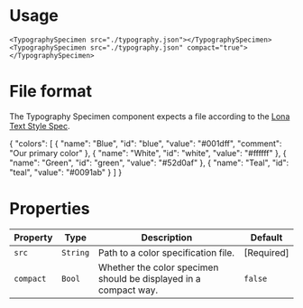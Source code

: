 <TypographySpecimen src="./typography.json"></TypographySpecimen>

# Usage

```
<TypographySpecimen src="./typography.json"></TypographySpecimen>
<TypographySpecimen src="./typography.json" compact="true"></TypographySpecimen>
```

# File format
The Typography Specimen component expects a file according to the [Lona Text Style Spec](https://github.com/airbnb/Lona/blob/master/docs/file-formats/text-styles.md).

<CodeBlock title="typography.json">{
  "colors": [
    {
      "name": "Blue",
      "id": "blue",
      "value": "#001dff",
      "comment": "Our primary color"
    },
    {
      "name": "White",
      "id": "white",
      "value": "#ffffff"
    },
    {
      "name": "Green",
      "id": "green",
      "value": "#52d0af"
    },
    {
      "name": "Teal",
      "id": "teal",
      "value": "#0091ab"
    }
  ]
}</CodeBlock>

# Properties

Property | Type | Description | Default
---|---|---|---
`src` | `String` | Path to a color specification file. | [Required]
`compact` | `Bool` | Whether the color specimen should be displayed in a compact way. | `false`
